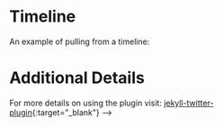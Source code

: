 <!-- ---
layout: post
title: a post with twitter
date: 2020-09-28 11:12:00-0400
description: an example of a blog post with twitter
---
A sample blog page that demonstrates the inclusion of Tweets/Timelines/etc.

# Tweet
An example of displaying a tweet:
<!-- {% twitter https://twitter.com/rubygems/status/518821243320287232 %} -->

# Timeline
An example of pulling from a timeline:
<!-- {% twitter https://twitter.com/jekyllrb maxwidth=500 limit=3 %} -->

# Additional Details
For more details on using the plugin visit: [jekyll-twitter-plugin](https://github.com/rob-murray/jekyll-twitter-plugin){:target="\_blank"} -->
